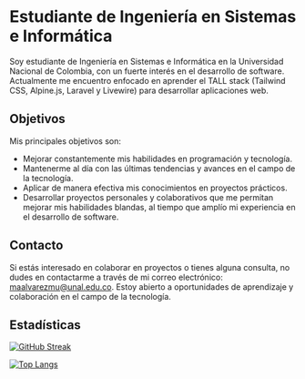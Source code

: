 # Estudiante de Ingeniería en Sistemas e Informática

Soy estudiante de Ingeniería en Sistemas e Informática en la Universidad Nacional de Colombia, con un fuerte interés en el desarrollo de software. Actualmente me encuentro enfocado en aprender el TALL stack (Tailwind CSS, Alpine.js, Laravel y Livewire) para desarrollar aplicaciones web.

## Objetivos

Mis principales objetivos son:

- Mejorar constantemente mis habilidades en programación y tecnología.
- Mantenerme al día con las últimas tendencias y avances en el campo de la tecnología.
- Aplicar de manera efectiva mis conocimientos en proyectos prácticos.
- Desarrollar proyectos personales y colaborativos que me permitan mejorar mis habilidades blandas, al tiempo que amplío mi experiencia en el desarrollo de software.

## Contacto

Si estás interesado en colaborar en proyectos o tienes alguna consulta, no dudes en contactarme a través de mi correo electrónico: [maalvarezmu@unal.edu.co](mailto:maalvarezmu@unal.edu.co). Estoy abierto a oportunidades de aprendizaje y colaboración en el campo de la tecnología.

## Estadísticas

[![GitHub Streak](https://github-readme-streak-stats.herokuapp.com?user=drifterDev&theme=dark&hide_border=true&locale=es&date_format=M%20j%5B%2C%20Y%5D)](https://git.io/streak-stats)

[![Top Langs](https://github-readme-stats.vercel.app/api/top-langs/?username=drifterDev&layout=pie)](https://github.com/anuraghazra/github-readme-stats)
